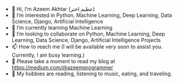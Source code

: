- 👋 Hi, I’m Azeem Akhtar (عظیم اختر)
- 👀 I’m interested in Python, Machine Learning, Deep Learning, Data Science, Django, Artificial Intelligence
- 🌱 I’m currently learning Machine Learning
- 💞️ I’m looking to collaborate on Python, Machine Learning, Deep Learning, Data Science, Django, Artificial Intelligence Projects
- 📫 How to reach me (I will be available very soon to assist you. Currently, I am busy learning.)
- 📝 Please take a moment to read my blog at https://medium.com/@azeemprogrammer
- 💆 My hobbies are reading, listening to music, eating, and traveling.

<!---
azeemprogrammer/azeemprogrammer is a ✨ special ✨ repository because its `README.md` (this file) appears on your GitHub profile.
You can click the Preview link to take a look at your changes.
--->
